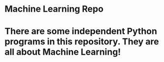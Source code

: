 # Machine Learning Repo

# There are some independent Python programs in this repository. They are all about Machine Learning!
